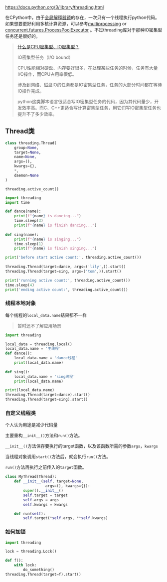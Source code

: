 https://docs.python.org/3/library/threading.html

在CPython中，由于[全局解释器锁](https://docs.python.org/3/glossary.html#term-global-interpreter-lock)的存在，一次只有一个线程执行python代码。如果想要更好利用多核计算资源，可以参考[multiprocessing](https://docs.python.org/3/library/multiprocessing.html#module-multiprocessing) or [concurrent.futures.ProcessPoolExecutor](https://docs.python.org/3/library/concurrent.futures.html#concurrent.futures.ProcessPoolExecutor) 。不过threading库对于那种IO密集型任务还是很好的。

>[什么是CPU密集型、IO密集型？](https://blog.csdn.net/youanyyou/article/details/78990156)
>
>IO密集型任务（I/O bound）
>
>
>
>CPU性能相对硬盘、内存要好很多，在处理某些任务的时候，任务有大量I/O操作，而CPU占用率很低。
>
>涉及到网络、磁盘IO的任务都是IO密集型任务，任务的大部分时间都在等待IO操作完成。
>
>python这类脚本语言很适合写IO密集型任务的代码，因为其代码量少，开发效率高。而C、C++更适合写计算密集型任务，用它们写IO密集型任务也提升不了多少效率。

## Thread类

```python
class threading.Thread(
    group=None,
    target=None,
    name=None,
    args=(),
    kwargs={},
    *,
    daemon=None
)
```



`threading.active_count()`

```python
import threading
import time

def dance(name):
    print(f"{name} is dancing...")
    time.sleep(3)
    print(f"{name} is finish dancing...")
    
def sing(name):
    print(f"{name} is singing...")
    time.sleep(1)
    print(f"{name} is finish singing...")

print('before start active count:', threading.active_count())
    
threading.Thread(target=dance, args=('lily',)).start()
threading.Thread(target=sing, args=('tom',)).start()

print('running active count:', threading.active_count())
time.sleep(4)
print('ending active count:', threading.active_count())
```

### 线程本地对象

每个线程的`local_data.name`结果都不一样

> 暂时还不了解应用场景

```python
import threading

local_data = threading.local()
local_data.name = '主线程'
def dance():
    local_data.name = 'dance线程'
    print(local_data.name)
    
def sing():
    local_data.name = 'sing线程'
    print(local_data.name)

print(local_data.name)
threading.Thread(target=dance).start()
threading.Thread(target=sing).start()
```

### 自定义线程类

个人认为用途是减少代码量

主要重构`__init__()`方法和`run()`方法。

`__init__()`方法保存要执行的target函数，以及该函数所需的参数`args`，`kwargs`

当线程对象调用`start()`方法后，就会执行`run()`方法。

`run()`方法再执行之前传入的`target`函数。



```python
class MyThread(Thread):
    def __init__(self, target=None,
                  args=(), kwargs={}):
        super().__init__()
        self.target = target
        self.args = args
        self.kwargs = kwargs

    def run(self):
        self.target(*self.args, **self.kwargs)
```

### 如何加锁

```python
import threading

lock = threading.Lock()

def f():
    with lock:
        do_something()
threading.Thread(target=f).start()
```

